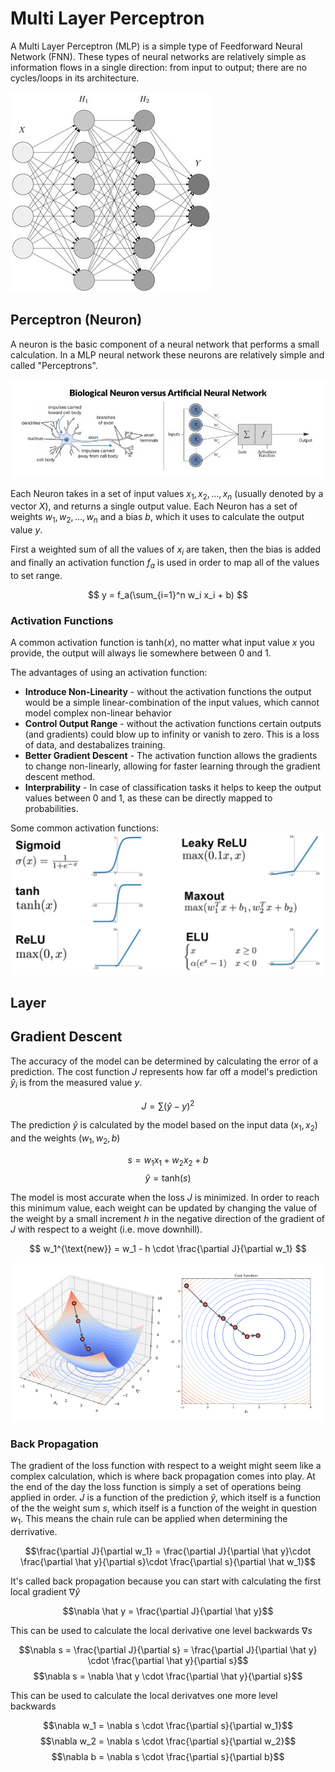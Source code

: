# Multi Layer Perceptron
A Multi Layer Perceptron (MLP) is a simple type of Feedforward Neural Network (FNN). These types of neural networks are relatively simple as information flows in a single direction: from input to output; there are no cycles/loops in its architecture.

![neural network](attachments/neural_network.png)

## Perceptron (Neuron)
A neuron is the basic component of a neural network that performs a small calculation. In a MLP neural network these neurons are relatively simple and called "Perceptrons".

![alt text](attachments/neuron.png)

Each Neuron takes in a set of input values $x_1, x_2, ... , x_n$ (usually denoted by a vector $X$), and returns a single output value. Each Neuron has a set of weights $w_1, w_2, ... , w_n$ and a bias $b$, which it uses to calculate the output value $y$.

First a weighted sum of all the values of $x_i$ are taken, then the bias is added and finally an activation function $f_a$ is used in order to map all of the values to set range.

$$
y = f_a(\sum_{i=1}^n w_i x_i + b)
$$
### Activation Functions
A common activation function is $\text{tanh}(x)$, no matter what input value $x$ you provide, the output will always lie somewhere between 0 and 1.

The advantages of using an activation function:
* **Introduce Non-Linearity** - without the activation functions the output would be a simple linear-combination of the input values, which cannot model complex non-linear behavior
* **Control Output Range** - without the activation functions certain outputs (and gradients) could blow up to infinity or vanish to zero. This is a loss of data, and destabalizes training.
* **Better Gradient Descent** - The activation function allows the gradients to change non-linearly, allowing for faster learning through the gradient descent method.
* **Interprability** - In case of classification tasks it helps to keep the output values between 0 and 1, as these can be directly mapped to probabilities.

Some common activation functions:
![alt text](attachments/activation_functions.png)


## Layer

## Gradient Descent
The accuracy of the model can be determined by calculating the error of a prediction. The cost function $J$ represents how far off a model's prediction $\hat y_i$ is from the measured value $y$.

$$ J = \sum (\hat y - y)^2 $$

The prediction $\hat y$ is calculated by the model based on the input data ($x_1, x_2$) and the weights ($w_1, w_2, b$)

$$ s=w_1 x_1 + w_2 x_2 + b $$
$$ \hat y = \text{tanh}(s)$$

The model is most accurate when the loss $J$ is minimized. In order to reach this minimum value, each weight can be updated by changing the value of the weight by a small increment $h$ in the negative  direction of the gradient of $J$ with respect to a weight (i.e. move downhill).

$$ w_1^{\text{new}} = w_1 - h \cdot \frac{\partial J}{\partial w_1} $$

![alt text](attachments/gradient_descent.png)

### Back Propagation
The gradient of the loss function with respect to a weight might seem like a complex calculation, which is where back propagation comes into play. At the end of the day the loss function is simply a set of operations being applied in order. $J$ is a function of the prediction $\hat y$, which itself is a function of the the weight sum $s$, which itself is a function of the weight in question $w_1$. This means the chain rule can be applied when determining the derrivative.

$$\frac{\partial J}{\partial w_1} = \frac{\partial J}{\partial \hat y}\cdot \frac{\partial \hat y}{\partial s}\cdot \frac{\partial s}{\partial \hat w_1}$$

It's called back propagation because you can start with calculating the first local gradient $\nabla \hat y$

$$\nabla \hat y = \frac{\partial J}{\partial \hat y}$$

This can be used to calculate the local derivative one level backwards $\nabla s$

$$\nabla s = \frac{\partial J}{\partial s} = \frac{\partial J}{\partial \hat y} \cdot \frac{\partial \hat y}{\partial s}$$
$$\nabla s = \nabla \hat y \cdot \frac{\partial \hat y}{\partial s}$$

This can be used to calculate the local derivatves one more level backwards

$$\nabla w_1 = \nabla s \cdot \frac{\partial s}{\partial w_1}$$
$$\nabla w_2 = \nabla s \cdot \frac{\partial s}{\partial w_2}$$
$$\nabla b = \nabla s \cdot \frac{\partial s}{\partial b}$$

